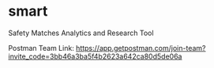 # smart
Safety Matches Analytics and Research Tool


Postman Team Link: https://app.getpostman.com/join-team?invite_code=3bb46a3ba5f4b2623a642ca80d5de06a